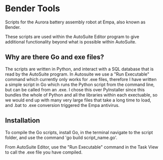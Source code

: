 # Bender Tools
Scripts for the Aurora battery assembly robot at Empa, also known as Bender.

These scripts are used within the AutoSuite Editor program to give additional functionality beyond what is possible within AutoSuite.

## Why are there Go and exe files?

The scripts are written in Python, and interact with a SQL database that is read by the AutoSuite program. In Autosuite we use a "Run Executable" command which currently only works for .exe files, therefore I have written a simple script in Go which runs the Python script from the command line, but can be called from an .exe. I chose this over PyInstaller since this bundles the whole of Python and all the libraries within each exectuable, so we would end up with many very large files that take a long time to load, and .bat to .exe conversion triggered the Empa antivirus.

## Installation

To compile the Go scripts, install Go, in the terminal navigate to the script folder, and use the command 'go build script_name.go'.

From AutoSuite Editor, use the "Run Executable" command in the Task View to call the .exe file you have compiled.
